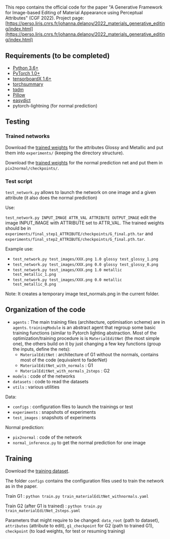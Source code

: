 # 
This repo contains the official code for the paper "A Generative Framework for Image-based Editing of Material Appearance using Perceptual Attributes" (CGF 2022). Project page: [https://perso.liris.cnrs.fr/johanna.delanoy/2022_materials_generative_editing/index.html](https://perso.liris.cnrs.fr/johanna.delanoy/2022_materials_generative_editing/index.html)

## Requirements (to be completed)
* [Python 3.6+](https://www.python.org)
* [PyTorch 1.0+](https://pytorch.org)
* [tensorboardX 1.6+](https://github.com/lanpa/tensorboardX)
* [torchsummary](https://github.com/sksq96/pytorch-summary)
* [tqdm](https://github.com/tqdm/tqdm)
* [Pillow](https://github.com/python-pillow/Pillow)
* [easydict](https://github.com/makinacorpus/easydict)
* pytorch-lightning (for normal prediction)


## Testing

### Trained networks 
Download the [trained weights](https://perso.liris.cnrs.fr/johanna.delanoy/data/2022_materials_generative_editing/models/checkpoints_generative_net.zip) for the attributes Glossy and Metallic and put them into `experiments/` (keeping the directory structure). 

Download the [trained weights](https://perso.liris.cnrs.fr/johanna.delanoy/data/2022_materials_generative_editing/models/normal_final.ckpt) for the normal prediction net and put them in `pix2normal/checkpoints/`.

### Test script
`test_network.py` allows to launch the network on one image and a given attribute (it also does the normal prediction)

Use:

`test_network.py INPUT_IMAGE ATTR_VAL ATTRIBUTE OUTPUT_IMAGE` edit the image INPUT_IMAGE with ATTRIBUTE set to ATTR_VAL. The trained weights should be in `experiments/final_step1_ATTRIBUTE/checkpoints/G_final.pth.tar` and `experiments/final_step2_ATTRIBUTE/checkpoints/G_final.pth.tar`.

Example use:
* `test_network.py test_images/XXX.png 1.0 glossy test_glossy_1.png`
* `test_network.py test_images/XXX.png 0.0 glossy test_glossy_0.png`
* `test_network.py test_images/XXX.png 1.0 metallic test_metallic_1.png`
* `test_network.py test_images/XXX.png 0.0 metallic test_metallic_0.png`

Note: It creates a temporary image test_normals.png in the current folder.


## Organization of the code

* `agents` : The main training files (architecture, optimisation scheme) are in `agents`. `trainingModule` is an abstract agent that regroup some basic training functions (similar to Pytorch lighting abstraction. Most of the optimization/training procedure is is `MaterialEditNet` (the most simple one), the others build on it by just changing a few key functions (group the inputs, define the nets):
  * `MaterialEditNet` : architecture of G1 without the normals, contains most of the code (equivalent to faderNet)
  * `MaterialEditNet_with_normals` : G1
  * `MaterialEditNet_with_normals_2steps` : G2
* `models` : code of the networks
* `datasets` : code to read the datasets
* `utils` : various utilities

Data:
* `configs` : configuration files to launch the trainings or test
* `experiments` : snapshots of experiments
* `test_images` : snapshots of experiments

Normal prediction:
* `pix2normal` : code of the network
* `normal_inference.py` to get the normal prediction for one image

## Training

Download the [training dataset](https://perso.liris.cnrs.fr/johanna.delanoy/data/2022_materials_generative_editing/network_dataset.zip).

The folder `configs` contains the configuration files used to train the network as in the paper.

Train G1 : `python train.py train_materialEditNet_withnormals.yaml`

Train G2 (after G1 is trained) : `python train.py train_materialEditNet_2steps.yaml`

Parameters that might require to be changed: `data_root` (path to dataset), `attributes` (attribute to edit), `g1_checkpoint` for G2 (path to trained G1), `checkpoint` (to load weights, for test or resuming training)
